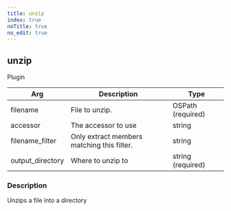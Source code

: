 ```yaml
---
title: unzip
index: true
noTitle: true
no_edit: true
---
```




<div class="vql_item"></div>


## unzip
<span class='vql_type pull-right page-header'>Plugin</span>



<div class="vqlargs"></div>

Arg | Description | Type
----|-------------|-----
filename|File to unzip.|OSPath (required)
accessor|The accessor to use|string
filename_filter|Only extract members matching this filter.|string
output_directory|Where to unzip to|string (required)

### Description

Unzips a file into a directory

